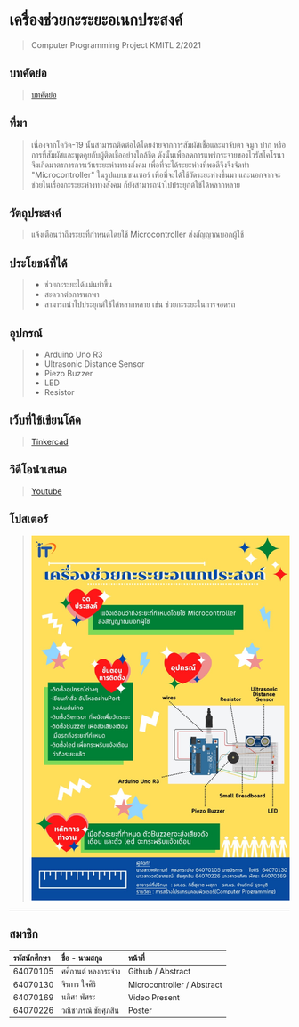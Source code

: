 # เครื่องช่วยกะระยะอเนกประสงค์
> Computer Programming Project KMITL 2/2021
## บทคัดย่อ
> [บทคัดย่อ](https://docs.google.com/document/d/17J81PzNC73sh5suXLBtD6l07UebqFtdid0rZNNKPCx4/edit?usp=sharing)
## ที่มา
> เนื่องจากโควิด-19 นั้นสามารถติดต่อได้โดยง่ายจากการสัมผัสเชื้อและมาจับตา จมูก ปาก หรือ การที่สัมผัสและพูดคุยกับผู้ติดเชื้ออย่างใกล้ชิด ดังนั้นเพื่อลดการแพร่กระจายของไวรัสโคโรนาจึงเกิดมาตรการการเว้นระยะห่างทางสังคม เพื่อที่จะได้ระยะห่างที่พอดีจึงจึงจัดทำ "Microcontroller" ในรูปแบบเซนเซอร์ เพื่อที่จะได้ใช้วัดระยะห่างขึ้นมา และนอกจากจะช่วยในเรื่องกะระยะห่างทางสังคม ก็ยังสามารถนำไปประยุกต์ใช้ได้หลากหลาย
## วัตถุประสงค์
> แจ้งเตือนว่าถึงระยะที่กำหนดโดยใช้ Microcontroller ส่งสัญญาณบอกผู้ใช้
## ประโยชน์ที่ได้
> * ช่วยกะระยะได้แม่นยำขึ้น
> * สะดวกต่อการพกพา
> * สามารถนำไปประยุกต์ใช้ได้หลากหลาย เช่น ช่วยกะระยะในการจอดรถ
## อุปกรณ์
> * Arduino Uno R3
> * Ultrasonic Distance Sensor
> * Piezo Buzzer
> * LED
> * Resistor
## เว็บที่ใช้เขียนโค้ด
> [Tinkercad](https://www.tinkercad.com/things/eMeeZ9aW7B6-magnificent-robo-curcan/editel?sharecode=HCqukKKhMrvvCIHeHpARReJg8btFMs5zvuPSStovXCI)
## วิดีโอนำเสนอ
> [Youtube](https://youtu.be/whS6yeSOAUE)
## โปสเตอร์
> ![Poster (download)](poster/poster.jpg)
---
สมาชิก
---

| รหัสนักศึกษา | ชื่อ - นามสกุล |  หน้าที่ |
| :-------- | :-------- | :--------- |
|   64070105   |   ศศิกานต์ หลงกระจ่าง   |    Github / Abstract   |
|   64070130   |   จิรการ ใจศิริ   |    Microcontroller / Abstract   |
|   64070169   |   นภิศา พัศระ   |    Video Present   |
|   64070226   |   วณิชาภรณ์ ชัยศุภสิน   |    Poster   |

